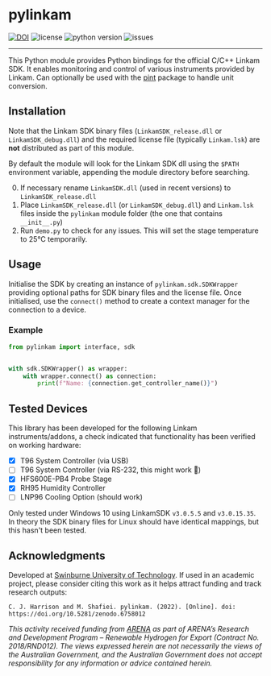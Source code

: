 # pylinkam

[![DOI](https://zenodo.org/badge/DOI/10.5281/zenodo.6758012.svg)](https://doi.org/10.5281/zenodo.6758012) ![license](https://img.shields.io/github/license/swinburne-sensing/pylinkam) ![python version](https://img.shields.io/pypi/pyversions/pylinkam) ![issues](https://img.shields.io/github/issues/swinburne-sensing/pylinkam)

---

This Python module provides Python bindings for the official C/C++ Linkam SDK. It enables monitoring and control of various instruments provided by Linkam. Can optionally be used with the [pint](https://pint.readthedocs.io/en/stable/) package to handle unit conversion.

## Installation
Note that the Linkam SDK binary files (`LinkamSDK_release.dll` or `LinkamSDK_debug.dll`) and the required license file (typically `Linkam.lsk`) are **not** distributed as part of this module.

By default the module will look for the Linkam SDK dll using the `$PATH` environment variable, appending the module directory before searching.

0. If necessary rename `LinkamSDK.dll` (used in recent versions) to `LinkamSDK_release.dll`
1. Place `LinkamSDK_release.dll` (or `LinkamSDK_debug.dll`) and `Linkam.lsk` files inside the `pylinkam` module folder (the one that contains `__init__.py`)
2. Run `demo.py` to check for any issues. This will set the stage temperature to 25°C temporarily.

## Usage
Initialise the SDK by creating an instance of `pylinkam.sdk.SDKWrapper` providing optional paths for SDK binary files and the license file. Once initialised, use the `connect()` method to create a context manager for the connection to a device.  

### Example
```python
from pylinkam import interface, sdk


with sdk.SDKWrapper() as wrapper:
    with wrapper.connect() as connection:
        print(f"Name: {connection.get_controller_name()}")
```

## Tested Devices
This library has been developed for the following Linkam instruments/addons, a check indicated that functionality has been verified on working hardware:

- [x] T96 System Controller (via USB)
- [ ] T96 System Controller (via RS-232, this might work :shrug:)
- [x] HFS600E-PB4 Probe Stage
- [x] RH95 Humidity Controller
- [ ] LNP96 Cooling Option (should work)

Only tested under Windows 10 using LinkamSDK `v3.0.5.5` and `v3.0.15.35`. In theory the SDK binary files for Linux should have identical mappings, but this hasn't been tested. 

## Acknowledgments

Developed at [Swinburne University of Technology](https://swin.edu.au). If used in an academic project, please consider citing this work as it helps attract funding and track research outputs:

```
C. J. Harrison and M. Shafiei. pylinkam. (2022). [Online]. doi: https://doi.org/10.5281/zenodo.6758012
```

*This activity received funding from [ARENA](https://arena.gov.au) as part of ARENA’s Research and Development Program – Renewable Hydrogen for Export (Contract No. 2018/RND012). The views expressed herein are not necessarily the views of the Australian Government, and the Australian Government does not accept responsibility for any information or advice contained herein.*

